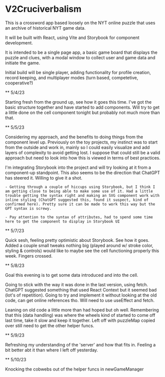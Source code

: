 # V2Cruciverbalism

This is a crossword app based loosely on the NYT online puzzle that uses an archive of historical NYT game data.

It will be built with React, using Vite and Storybook for component development.

It is intended to be a single page app, a basic game board that displays the puzzle and clues, with a modal window to collect user and game data and initiate the game.

Initial build will be single player, adding functionality for profile creation, record keeping, and multiplayer modes (turn based, competetive, cooperative?)

\*\* 5/4/23

Starting fresh from the ground up, see how it goes this time. I've got the basic structure together and have started to add components. Will try to get a little done on the cell component tonight but probably not much more than that.

\*\* 5/5/23

Considering my approach, and the benefits to doing things from the component level up. Previously on the toy projects, my instinct was to start from the outside and work in, mainly so I could easily visualize and add layers of complexity to avoid getting lost. I suppose that could still be a valid approach but need to look into how this is viewed in terms of best practices.

I'm integrating Storybook into the project and will try looking at it from a component-up standpoint. This also seems to be the direction that ChatGPT has steered it. Willing to give it a shot.

    - Getting through a couple of hiccups using Storybook, but I think I am getting close to being able to make some use of it. Had a little trouble getting the syntax right and making an SVG component work with inline styling (ChatGPT suggested this, found it suspect, kind of confirmed here). Pretty sure it can be made to work this way but the GPT syntax is screwy.

    - Pay attention to the syntax of attributes, had to spend some time here to get the component to display in Storybook UI

\*\* 5/7/23

Quick sesh, feeling pretty optimistic about Storybook. See how it goes. Added a couple small tweaks nothing big (played around w/ stroke color, styling & controls) would like to maybe see the cell functioning properly this week. Fingers crossed.

\*\* 5/8/23

Goal this evening is to get some data introduced and into the cell.

Going to stick with the way it was done in the last version, using fetch. ChatGPT suggested something that used React Context but it seemed bad (lot's of repetition). Going to try and implement it without looking at the old code, can get online references tho. Will need to use useEffect and fetch.

Leaning on old code a little more than had hoped but oh well. Remembering that this (data handling) was where the wheels kind of started to come off last time, take it slow and keep it together. Left off with puzzleMap copied over still need to get the other helper funcs.

\*\* 5/9/23

Refreshing my understanding of the 'server' and how that fits in. Feeling a bit better abt it than where I left off yesterday.

\*\* 5/10/23

Knocking the cobwebs out of the helper funcs in newGameManager
